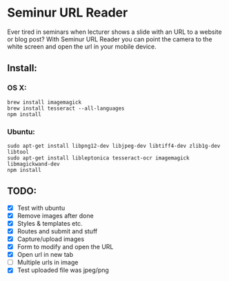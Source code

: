 Seminur URL Reader
=======================================

Ever tired in seminars when lecturer shows a slide with an URL to a website or blog post? With Seminur URL Reader you can point the camera to the white screen and open the url in your mobile device.

## Install:

### OS X:

    brew install imagemagick
    brew install tesseract --all-languages
    npm install

### Ubuntu:

	sudo apt-get install libpng12-dev libjpeg-dev libtiff4-dev zlib1g-dev libtool
	sudo apt-get install libleptonica tesseract-ocr imagemagick libmagickwand-dev
	npm install


## TODO:

- [x] Test with ubuntu
- [x] Remove images after done
- [x] Styles & templates etc.
- [x] Routes and submit and stuff
- [x] Capture/upload images
- [x] Form to modify and open the URL
- [x] Open url in new tab
- [ ] Multiple urls in image
- [x] Test uploaded file was jpeg/png
